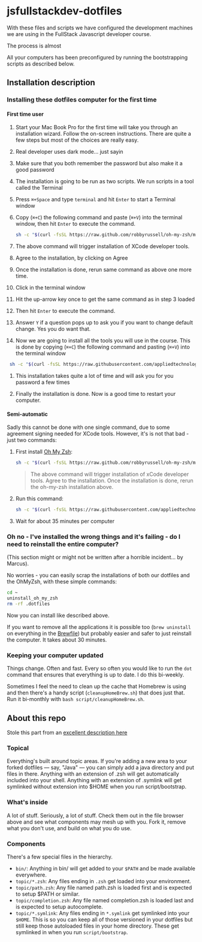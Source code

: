 # jsfullstackdev-dotfiles
With these files and scripts we have configured the development machines we are using in the FullStack Javascript developer course. 

The process is almost 

All your computers has been preconfigured by running the bootstrapping scripts as described below.

## Installation description

### Installing these dotfiles computer for the first time

#### First time user

1. Start your Mac Book Pro for the first time will take you through an installation wizard. Follow the on-screen instructions. There are quite a few steps but most of the choices are really easy.

  1. Real developer uses dark mode... just sayin
  2. Make sure that you both remember the password but also make it a good password

2. The installation is going to be run as two scripts. We run scripts in a tool called the Terminal

  1. Press `⌘+Space` and type `terminal` and hit `Enter` to start a Terminal window

3. Copy (`⌘+C`) the following command and paste (`⌘+V`) into the terminal window, then hit `Enter` to execute the command.

   ```bash
   sh -c "$(curl -fsSL https://raw.github.com/robbyrussell/oh-my-zsh/master/tools/install.sh)"
   ```

4. The above command will trigger installation of XCode developer tools. 

  1. Agree to the installation, by clicking on Agree

5. Once the installation is done, rerun same command as above one more time. 

  1. Click in the terminal window
  2. Hit the up-arrow key once to get the same command as in step 3 loaded 
  3. Then hit `Enter` to execute the command.
  4. Answer `Y` if a question pops up to ask you if you want to change default change. Yes you do want that.

6. Now we are going to install all the tools you will use in the course. This is done by copying (`⌘+C`) the following command and pasting (`⌘+V`) into the terminal window

  ```bash
   sh -c "$(curl -fsSL https://raw.githubusercontent.com/appliedtechnology/salt-jsfs-dotfiles/master/script/saltAutomation.sh)"
  ```

  1. This installation takes quite a lot of time and will ask you for you password a few times

7. Finally the installation is done. Now is a good time to restart your computer.

#### Semi-automatic

Sadly this cannot be done with one single command, due to some agreement signing needed for XCode tools. However, it's is not that bad - just two commands:

1. First install [Oh My Zsh](http://ohmyz.sh/):

   ```bash
   sh -c "$(curl -fsSL https://raw.github.com/robbyrussell/oh-my-zsh/master/tools/install.sh)"
   ```

   > The above command will trigger installation of xCode developer tools. Agree to the installation.
   > Once the installation is done, rerun the oh-my-zsh installation above.

1. Run this command:

   ```bash
   sh -c "$(curl -fsSL https://raw.githubusercontent.com/appliedtechnology/salt-jsfs-dotfiles/master/script/saltAutomation.sh)"
   ```

1. Wait for about 35 minutes per computer

### Oh no - I've installed the wrong things and it's failing - do I need to reinstall the entire computer?

(This section might or might not be written after a horrible incident... by Marcus).

No worries - you can easily scrap the installations of both our dotfiles and the OhMyZsh, with these simple commands:

```bash
cd ~
uninstall_oh_my_zsh
rm -rf .dotfiles
```

Now you can install like described above.

If you want to remove all the applications it is possible too (`brew uninstall` on everything in the [Brewfile](./Brewfile)) but probably easier and safer to just reinstall the computer. It takes about 30 minutes.

### Keeping your computer updated

Things change. Often and fast. Every so often you would like to run the `dot` command that ensures that everything is up to date. I do this bi-weekly.

Sometimes I feel the need to clean up the cache that Homebrew is using and then there's a handy script (`cleanupHomeBrew.sh`) that does just that. Run it bi-monthly with `bash script/cleanupHomeBrew.sh`.

## About this repo

Stole this part from an [excellent description here](https://github.com/michaelmior/dotfiles)

### Topical

Everything's built around topic areas. If you're adding a new area to your forked dotfiles — say, "Java" — you can simply add a java directory and put files in there. Anything with an extension of .zsh will get automatically included into your shell. Anything with an extension of .symlink will get symlinked without extension into $HOME when you run script/bootstrap.

### What's inside

A lot of stuff. Seriously, a lot of stuff. Check them out in the file browser above and see what components may mesh up with you. Fork it, remove what you don't use, and build on what you do use.

### Components

There's a few special files in the hierarchy.

* `bin/`: Anything in bin/ will get added to your `$PATH` and be made available everywhere.
* `topic/*.zsh`: Any files ending in `.zsh` get loaded into your environment.
* `topic/path.zsh`: Any file named path.zsh is loaded first and is expected to setup $PATH or similar.
* `topic/completion.zsh`: Any file named completion.zsh is loaded last and is expected to setup autocomplete.
* `topic/*.symlink`: Any files ending in `*.symlink` get symlinked into your `$HOME`. This is so you can keep all of those versioned in your dotfiles but still keep those autoloaded files in your home directory. These get symlinked in when you run `script/bootstrap`.
